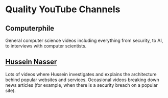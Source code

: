 # Quality YouTube Channels

## Computerphile

General computer science videos including everything from security, to AI, to interviews with computer scientists.

## [Hussein Nasser](https://youtube.com/c/HusseinNasser-software-engineering)

Lots of videos where Hussein investigates and explains the architecture behind popular websites and services. Occasional videos breaking down news articles (for example, when there is a security breach on a popular site).
